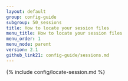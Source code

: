```yaml
---
layout: default
group: config-guide
subgroup: 50_sessions
title: How to locate your session files
menu_title: How to locate your session files
menu_order: 1
menu_node: parent
version: 2.1
github_link21: config-guide/sessions.md
---
```


{% include config/locate-session.md %}
